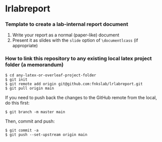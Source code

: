 # lrlabreport

### Template to create a lab-internal report document

1. Write your report as a normal (paper-like) document
2. Present it as slides with the `slide` option of `\documentlcass` (if appropriate)

### How to link this repository to any existing local latex project folder (a memorandum)
```
$ cd any-latex-or-overleaf-project-folder
$ git init
$ git remote add origin git@github.com:fnkslab/lrlabreport.git
$ git pull origin main
```

If you need to push back the changes to the GitHub remote from the local, do this first:
```
$ git branch -m master main
```

Then, commit and push:
```
$ git commit -a
$ git push --set-upstream origin main
```
